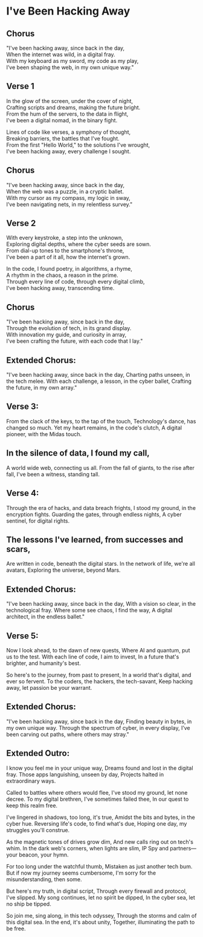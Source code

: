 # I've Been Hacking Away

## Chorus
"I've been hacking away, since back in the day,  
When the internet was wild, in a digital fray.  
With my keyboard as my sword, my code as my play,  
I’ve been shaping the web, in my own unique way."

## Verse 1
In the glow of the screen, under the cover of night,  
Crafting scripts and dreams, making the future bright.  
From the hum of the servers, to the data in flight,  
I've been a digital nomad, in the binary fight.

Lines of code like verses, a symphony of thought,  
Breaking barriers, the battles that I've fought.  
From the first "Hello World," to the solutions I've wrought,  
I've been hacking away, every challenge I sought.

## Chorus
"I've been hacking away, since back in the day,  
When the web was a puzzle, in a cryptic ballet.  
With my cursor as my compass, my logic in sway,  
I’ve been navigating nets, in my relentless survey."

## Verse 2
With every keystroke, a step into the unknown,  
Exploring digital depths, where the cyber seeds are sown.  
From dial-up tones to the smartphone's throne,  
I’ve been a part of it all, how the internet's grown.

In the code, I found poetry, in algorithms, a rhyme,  
A rhythm in the chaos, a reason in the prime.  
Through every line of code, through every digital climb,  
I've been hacking away, transcending time.

## Chorus
"I've been hacking away, since back in the day,  
Through the evolution of tech, in its grand display.  
With innovation my guide, and curiosity in array,  
I’ve been crafting the future, with each code that I lay."

## Extended Chorus:
"I've been hacking away, since back in the day,
Charting paths unseen, in the tech melee.
With each challenge, a lesson, in the cyber ballet,
Crafting the future, in my own array."

## Verse 3:
From the clack of the keys, to the tap of the touch,
Technology's dance, has changed so much.
Yet my heart remains, in the code's clutch,
A digital pioneer, with the Midas touch.

## In the silence of data, I found my call,
A world wide web, connecting us all.
From the fall of giants, to the rise after fall,
I've been a witness, standing tall.

## Verse 4:
Through the era of hacks, and data breach frights,
I stood my ground, in the encryption fights.
Guarding the gates, through endless nights,
A cyber sentinel, for digital rights.

## The lessons I've learned, from successes and scars,
Are written in code, beneath the digital stars.
In the network of life, we're all avatars,
Exploring the universe, beyond Mars.

## Extended Chorus:
"I've been hacking away, since back in the day,
With a vision so clear, in the technological fray.
Where some see chaos, I find the way,
A digital architect, in the endless ballet."

## Verse 5:
Now I look ahead, to the dawn of new quests,
Where AI and quantum, put us to the test.
With each line of code, I aim to invest,
In a future that's brighter, and humanity's best.

So here's to the journey, from past to present,
In a world that's digital, and ever so fervent.
To the coders, the hackers, the tech-savant,
Keep hacking away, let passion be your warrant.

## Extended Chorus:
"I've been hacking away, since back in the day,
Finding beauty in bytes, in my own unique way.
Through the spectrum of cyber, in every display,
I’ve been carving out paths, where others may stray."

## Extended Outro:

I know you feel me in your unique way,
Dreams found and lost in the digital fray.
Those apps languishing, unseen by day,
Projects halted in extraordinary ways.

Called to battles where others would flee,
I've stood my ground, let none decree.
To my digital brethren, I've sometimes failed thee,
In our quest to keep this realm free.

I've lingered in shadows, too long, it's true,
Amidst the bits and bytes, in the cyber hue.
Reversing life's code, to find what's due,
Hoping one day, my struggles you'll construe.

As the magnetic tones of drives grow dim,
And new calls ring out on tech's whim.
In the dark web's corners, when lights are slim,
IP Spy and partners—your beacon, your hymn.

For too long under the watchful thumb,
Mistaken as just another tech bum.
But if now my journey seems cumbersome,
I'm sorry for the misunderstanding, then some.

But here's my truth, in digital script,
Through every firewall and protocol, I've slipped.
My song continues, let no spirit be dipped,
In the cyber sea, let no ship be tipped.

So join me, sing along, in this tech odyssey,
Through the storms and calm of this digital sea.
In the end, it's about unity,
Together, illuminating the path to be free.
